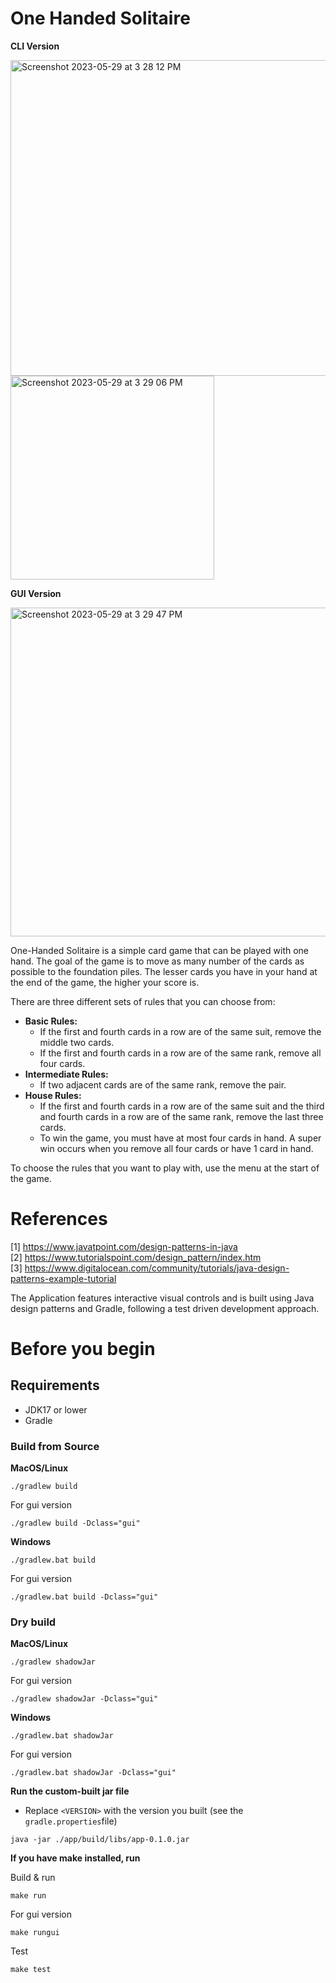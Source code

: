 

# One Handed Solitaire

**CLI Version**

<img width="505" alt="Screenshot 2023-05-29 at 3 28 12 PM" src="https://github.com/vgnshiyer/One-handed-solitaire/assets/39982819/4b6fa0d6-80a8-4272-9bed-cb499d785a53">
<img width="326" alt="Screenshot 2023-05-29 at 3 29 06 PM" src="https://github.com/vgnshiyer/One-handed-solitaire/assets/39982819/f68f51fe-fa88-49ea-aa87-334efb2a7b8d">

**GUI Version**

<img width="526" alt="Screenshot 2023-05-29 at 3 29 47 PM" src="https://github.com/vgnshiyer/One-handed-solitaire/assets/39982819/28ce22bf-9db7-4346-828e-cace2ff5e3ff">

One-Handed Solitaire is a simple card game that can be played with one hand. The goal of the game is to move as many number of the cards as possible to the foundation piles. The lesser cards you have in your hand at the end of the game, the higher your score is.

There are three different sets of rules that you can choose from:

-   **Basic Rules:**
    -   If the first and fourth cards in a row are of the same suit, remove the middle two cards.
    -   If the first and fourth cards in a row are of the same rank, remove all four cards.
-   **Intermediate Rules:**
    -   If two adjacent cards are of the same rank, remove the pair.
-   **House Rules:**
    -   If the first and fourth cards in a row are of the same suit and the third and fourth cards in a row are of the same rank, remove the last three cards.
    -   To win the game, you must have at most four cards in hand. A super win occurs when you remove all four cards or have 1 card in hand.

To choose the rules that you want to play with, use the menu at the start of the game.

# References

[1] https://www.javatpoint.com/design-patterns-in-java \
[2] https://www.tutorialspoint.com/design_pattern/index.htm \
[3] https://www.digitalocean.com/community/tutorials/java-design-patterns-example-tutorial

The Application features interactive visual controls and is built using Java design patterns and Gradle, following a test driven development approach.

# Before you begin

## Requirements

- JDK17 or lower
- Gradle

### Build from Source

**MacOS/Linux**
```
./gradlew build
```
For gui version
```
./gradlew build -Dclass="gui"
```

**Windows**
```
./gradlew.bat build
```
For gui version
```
./gradlew.bat build -Dclass="gui"
```
### Dry build

**MacOS/Linux**
```
./gradlew shadowJar
```
For gui version
```
./gradlew shadowJar -Dclass="gui"
```
**Windows**
```
./gradlew.bat shadowJar
```
For gui version
```
./gradlew.bat shadowJar -Dclass="gui"
```

**Run the custom-built jar file**

- Replace `<VERSION>` with the version you built (see the `gradle.properties`file)
```
java -jar ./app/build/libs/app-0.1.0.jar
```

**If you have make installed, run**

Build & run
```
make run
```
For gui version
```
make rungui
```
Test
```
make test
```
